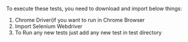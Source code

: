 To execute these tests, you need to download and import below things:
  1. Chrome Driver(if you want to run in Chrome Browser
  2. Import Selenium Webdriver 
  3. To Run any new tests just add any new test in test directory
